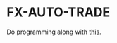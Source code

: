 # FX-AUTO-TRADE
Do programming along with [this](http://fx-autotrade-python.com/python%E3%81%A8oanda-api%E3%81%A7fx%E3%81%AE%E8%87%AA%E5%8B%95%E5%A3%B2%E8%B2%B7bot%E3%82%92%E4%BD%9C%E3%82%8D%E3%81%86/python%E3%81%A7fx%E3%81%AE%E8%87%AA%E5%8B%95%E5%A3%B2%E8%B2%B7bot%E3%82%92%E4%BD%9C%E3%82%8D%E3%81%86/python%e3%81%a7fx%e3%81%ae%e8%87%aa%e5%8b%95%e5%a3%b2%e8%b2%b7bot%e3%82%92%e4%bd%9c%e3%82%8d%e3%81%86/).
